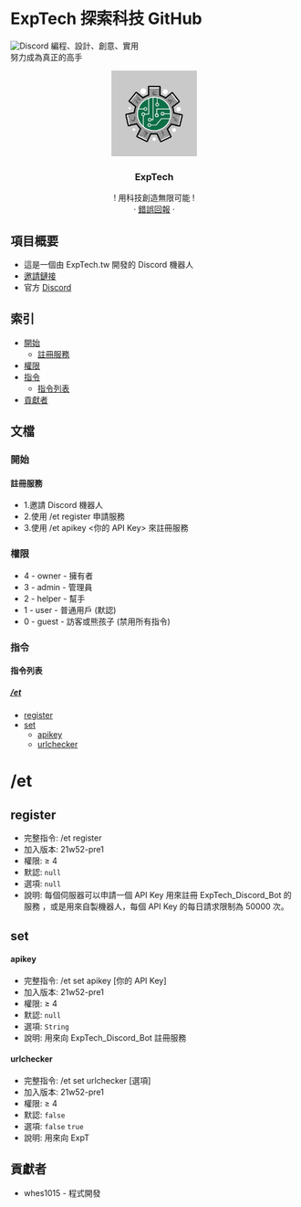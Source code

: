 # ExpTech 探索科技 GitHub
<img alt="Discord" src="https://img.shields.io/discord/857181425908318218">
編程、設計、創意、實用
<br>
努力成為真正的高手
<br />
<p align="center">
  <a href="https://github.com/ExpTech-tw/Example/">
    <img src="image/ExpTech.png" alt="ExpTech" width="150" height="150">
  </a>
  <h3 align="center">ExpTech</h3>
  <p align="center">
    ! 用科技創造無限可能 !
    <br />
    ·
    <a href="https://github.com/ExpTech-tw/Example/issues">錯誤回報</a>
    ·
  </p>
</p>

## 項目概要
* 這是一個由 ExpTech.tw 開發的 Discord 機器人
* [邀請鏈接]( https://reurl.cc/Xloo6D)
* 官方 [Discord](https://discord.gg/rkPu3msUf3)

## 索引
- [開始](#開始)
  - [註冊服務](#註冊服務)
- [權限](#權限)
- [指令](#指令)
  - [指令列表](#指令列表)
- [貢獻者](#貢獻者)

## 文檔
### 開始
#### 註冊服務
* 1.邀請 Discord 機器人
* 2.使用 /et register 申請服務
* 3.使用 /et apikey <你的 API Key> 來註冊服務

### 權限
- 4 - owner - 擁有者
- 3 - admin - 管理員
- 2 - helper - 幫手
- 1 - user - 普通用戶 (默認)
- 0 - guest - 訪客或熊孩子 (禁用所有指令)

### 指令
#### 指令列表
##### [/et](#et)
- [register](#register)
- [set](#set)
  - [apikey](#apikey)
  - [urlchecker](#urlchecker)

# /et
## register 
- 完整指令: /et register 
- 加入版本: 21w52-pre1
- 權限: ≥ 4
- 默認: ```null```
- 選項: ```null```
- 說明: 每個伺服器可以申請一個 API Key 用來註冊 ExpTech_Discord_Bot 的服務
，或是用來自製機器人，每個 API Key 的每日請求限制為 50000 次。

## set
#### apikey
- 完整指令: /et set apikey [你的 API Key]
- 加入版本: 21w52-pre1
- 權限: ≥ 4
- 默認: ```null```
- 選項: ```String```
- 說明: 用來向 ExpTech_Discord_Bot 註冊服務

#### urlchecker
- 完整指令: /et set urlchecker [選項]
- 加入版本: 21w52-pre1
- 權限: ≥ 4
- 默認: ```false```
- 選項: ```false``` ```true```
- 說明: 用來向 ExpT

## 貢獻者
* whes1015 - 程式開發
